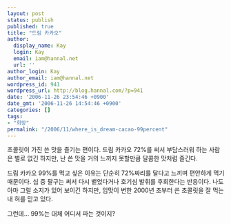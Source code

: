 ```yaml
---
layout: post
status: publish
published: true
title: "드림 카카오"
author:
  display_name: Kay
  login: Kay
  email: iam@hannal.net
  url: ''
author_login: Kay
author_email: iam@hannal.net
wordpress_id: 941
wordpress_url: http://blog.hannal.com/?p=941
date: '2006-11-26 23:54:46 +0900'
date_gmt: '2006-11-26 14:54:46 +0900'
categories: []
tags:
- "희망"
permalink: "/2006/11/where_is_dream-cacao-99percent"
---
```

<p>초콜릿이 가진 쓴 맛을 즐기는 편이다. 드림 카카오 72%를 써서 부담스러워 하는 사람은 별로 없긴 하지만, 난 쓴 맛을 거의 느끼지 못할만큼 달콤한 맛처럼 즐긴다.</p>
<p>드림 카카오 99%를 먹고 싶은 이유는 단순히 72%짜리를 달다고 느끼며 편안하게 먹기 때문이다. 십 중 팔구는 써서 다시 뱉었다거나 호기심 발휘를 후회한다는 반응이다. 나도 아마 그럴 소지가 있어 보이긴 하지만, 입맛이 변한 2000년 초부터 쓴 초콜릿을 잘 먹는 내 혀를 믿고 있다.</p>
<p>그런데... 99%는 대체 어디서 파는 것이지?</p>
